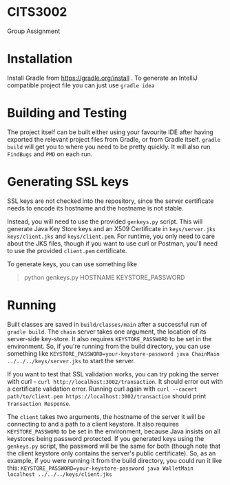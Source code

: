 # CITS3002
Group Assignment

# Installation
Install Gradle from https://gradle.org/install . To generate an IntelliJ compatible project
file you can just use `gradle idea`

# Building and Testing

The project itself can be built either using your favourite IDE after having exported the relevant project files from Gradle, or from Gradle itself. `gradle build` will get you to where you need to be pretty quickly. It will also run `FindBugs` and `PMD` on each run.

# Generating SSL keys
SSL keys are not checked into the repository, since the server certificate needs to encode its hostname and the hostname is not stable.

Instead, you will need to use the provided `genkeys.py` script. This will generate Java Key Store keys and an X509 Certificate in `keys/server.jks` `keys/client.jks` and `keys/client.pem`. For runtime, you only need to care about the JKS files, though if you want to use curl or Postman, you'll need to use the provided `client.pem` certificate.

To generate keys, you can use something like

> python genkeys.py HOSTNAME KEYSTORE_PASSWORD

# Running

Built classes are saved in `build/classes/main` after a successful run of `gradle build`. The `chain` server takes one argument, the location of its server-side key-store. It also requires `KEYSTORE_PASSWORD` to be set in the environment. So, if you're running from the build directory, you can use something like `KEYSTORE_PASSWORD=your-keystore-password java ChainMain ../../../keys/server.jks` to start the server.

If you want to test that SSL validation works, you can try poking the server with curl - `curl http://localhost:3002/transaction`. It should error out with a certificate validation error. Running curl again with `curl --cacert path/to/client.pem https://localhost:3002/transaction` should print `Transaction Response`.

The `client` takes two arguments, the hostname of the server it will be connecting to and a path to a client keystore. It also requires `KEYSTORE_PASSWORD` to be set in the environment, because Java insists on all keystores being password protected. If you generated keys using the `genkeys.py` script, the password will be the same for both (though note that the client keystore only contains the server's public certificate). So, as an example, if you were running it from the build directory, you could run it like this: `KEYSTORE_PASSWORD=your-keystore-password java WalletMain localhost ../../../keys/client.jks`

